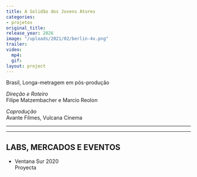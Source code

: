 ```yaml
---
title: A Solidão dos Jovens Atores
categories:
- projetos
original_title: 
release_year: 2026
image: "/uploads/2021/02/berlin-4x.png"
trailer: 
video:
  mp4: 
  gif: 
layout: project
---
```


Brasil, Longa-metragem em pós-produção

*Direção e Roteiro*\
Filipe Matzembacher e Marcio Reolon

*Coprodução*\
Avante Filmes, Vulcana Cinema

---

---

## LABS, MERCADOS E EVENTOS

* Ventana Sur 2020\
  Proyecta